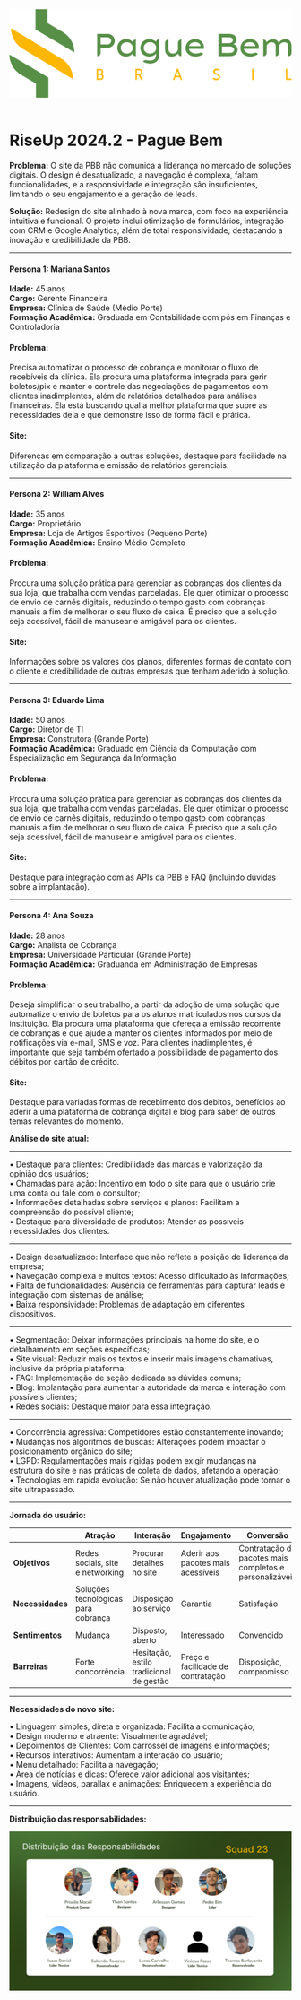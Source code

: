 <img src="./img/logo-pague-bem.png">
<br>
<br>

# RiseUp 2024.2 - Pague Bem

**Problema:** O site da PBB não comunica a liderança no mercado de
soluções digitais. O design é desatualizado, a navegação é
complexa, faltam funcionalidades, e a responsividade e
integração são insuficientes, limitando o seu engajamento e
a geração de leads.

**Solução:** Redesign do site alinhado à nova marca, com foco na experiência
intuitiva e funcional. O projeto inclui otimização de formulários,
integração com CRM e Google Analytics, além de total responsividade,
destacando a inovação e credibilidade da PBB.

---

#### Persona 1: Mariana Santos <br>
**Idade:** 45 anos <br>
**Cargo:** Gerente Financeira <br>
**Empresa:** Clínica de Saúde (Médio Porte) <br>
**Formação Acadêmica:** Graduada em Contabilidade com pós em Finanças e
Controladoria

#### Problema:

Precisa automatizar o processo de cobrança e monitorar o fluxo de
recebíveis da clínica. Ela procura uma plataforma integrada para gerir boletos/pix
e manter o controle das negociações de pagamentos com clientes inadimplentes,
além de relatórios detalhados para análises financeiras. Ela está buscando qual a
melhor plataforma que supre as necessidades dela e que demonstre isso de forma
fácil e prática.

#### Site:

Diferenças em comparação a outras soluções, destaque para facilidade na
utilização da plataforma e emissão de relatórios gerenciais.

---

#### Persona 2: William Alves<br>
**Idade:** 35 anos <br>
**Cargo:** Proprietário <br>
**Empresa:** Loja de Artigos Esportivos (Pequeno Porte) <br>
**Formação Acadêmica:** Ensino Médio Completo

#### Problema:

Procura uma solução prática para gerenciar as cobranças dos clientes da sua loja, que trabalha com vendas parceladas. Ele quer otimizar o processo de envio de carnês digitais, reduzindo o tempo gasto com cobranças manuais a fim de melhorar o seu fluxo de caixa. É preciso que a solução seja acessível, fácil de manusear e amigável para os clientes.

#### Site:

Informações sobre os valores dos planos, diferentes formas de contato com o cliente e credibilidade de outras empresas que tenham aderido à solução.

---

#### Persona 3: Eduardo Lima <br>
**Idade:** 50 anos <br>
**Cargo:** Diretor de TI<br>
**Empresa:** Construtora (Grande Porte) <br>
**Formação Acadêmica:** Graduado em Ciência da Computação com Especialização
em Segurança da Informação

#### Problema:

Procura uma solução prática para gerenciar as cobranças dos clientes da sua loja, que trabalha com vendas parceladas. Ele quer otimizar o processo de envio de carnês digitais, reduzindo o tempo gasto com cobranças manuais a fim de melhorar o seu fluxo de caixa. É preciso que a solução seja acessível, fácil de manusear e amigável para os clientes.

#### Site:

Destaque para integração com as APIs da PBB e FAQ (incluindo dúvidas sobre
a implantação).

---

#### Persona 4: Ana Souza <br>
**Idade:** 28 anos <br>
**Cargo:** Analista de Cobrança <br>
**Empresa:** Universidade Particular (Grande Porte) <br>
**Formação Acadêmica:** Graduanda em Administração de Empresas

#### Problema:

Deseja simplificar o seu trabalho, a partir da adoção de uma solução
que automatize o envio de boletos para os alunos matriculados nos cursos da
instituição. Ela procura uma plataforma que ofereça a emissão recorrente de
cobranças e que ajude a manter os clientes informados por meio de notificações
via e-mail, SMS e voz. Para clientes inadimplentes, é importante que seja também
ofertado a possibilidade de pagamento dos débitos por cartão de crédito.

#### Site:

Destaque para variadas formas de recebimento dos débitos, benefícios ao
aderir a uma plataforma de cobrança digital e blog para saber de outros temas
relevantes do momento.


**Análise do site atual:**

---

• Destaque para clientes: Credibilidade das marcas e
valorização da opinião dos usuários; <br>
• Chamadas para ação: Incentivo em todo o site para
que o usuário crie uma conta ou fale com o consultor; <br>
• Informações detalhadas sobre serviços e planos:
Facilitam a compreensão do possível cliente; <br>
• Destaque para diversidade de produtos: Atender as
possíveis necessidades dos clientes. <br>

--- 

• Design desatualizado: Interface que não reflete a
posição de liderança da empresa; <br>
• Navegação complexa e muitos textos: Acesso
dificultado às informações; <br>
• Falta de funcionalidades: Ausência de ferramentas
para capturar leads e integração com sistemas de
análise; <br>
• Baixa responsividade: Problemas de adaptação em
diferentes dispositivos. <br>

--- 

• Segmentação: Deixar informações principais na home
do site, e o detalhamento em seções específicas; <br>
• Site visual: Reduzir mais os textos e inserir mais
imagens chamativas, inclusive da própria plataforma; <br>
• FAQ: Implementação de seção dedicada as dúvidas
comuns; <br>
• Blog: Implantação para aumentar a autoridade da
marca e interação com possíveis clientes; <br>
• Redes sociais: Destaque maior para essa integração. <br>

---

• Concorrência agressiva: Competidores estão
constantemente inovando; <br>
• Mudanças nos algoritmos de buscas: Alterações
podem impactar o posicionamento orgânico do site; <br>
• LGPD: Regulamentações mais rígidas podem exigir
mudanças na estrutura do site e nas práticas de coleta
de dados, afetando a operação; <br>
• Tecnologias em rápida evolução: Se não houver
atualização pode tornar o site ultrapassado.

---

**Jornada do usuário:**

|                       | **Atração**                                        | **Interação**                                      | **Engajamento**                                  | **Conversão**                                    |
|-----------------------|----------------------------------------------------|---------------------------------------------------|--------------------------------------------------|-------------------------------------------------|
| **Objetivos**          | Redes sociais, site e networking                   | Procurar detalhes no site                         | Aderir aos pacotes mais acessíveis               | Contratação de pacotes mais completos e personalizáveis |
| **Necessidades**       | Soluções tecnológicas para cobrança                | Disposição ao serviço                             | Garantia                                         | Satisfação                                       |
| **Sentimentos**        | Mudança                                            | Disposto, aberto                                  | Interessado                                      | Convencido                                       |
| **Barreiras**          | Forte concorrência                                 | Hesitação, estilo tradicional de gestão           | Preço e facilidade de contratação                | Disposição, compromisso                          |

---

**Necessidades do novo site:**

• Linguagem simples, direta e organizada: Facilita
a comunicação; <br>
• Design moderno e atraente: Visualmente
agradável; <br>
• Depoimentos de Clientes: Com carrossel de
imagens e informações; <br>
• Recursos interativos: Aumentam a interação do
usuário; <br>
• Menu detalhado: Facilita a navegação; <br>
• Área de notícias e dicas: Oferece valor adicional
aos visitantes; <br>
• Imagens, vídeos, parallax e animações:
Enriquecem a experiência do usuário.

---

**Distribuição das responsabilidades:**

<img src="./img/definicao_responsabilidades.png">